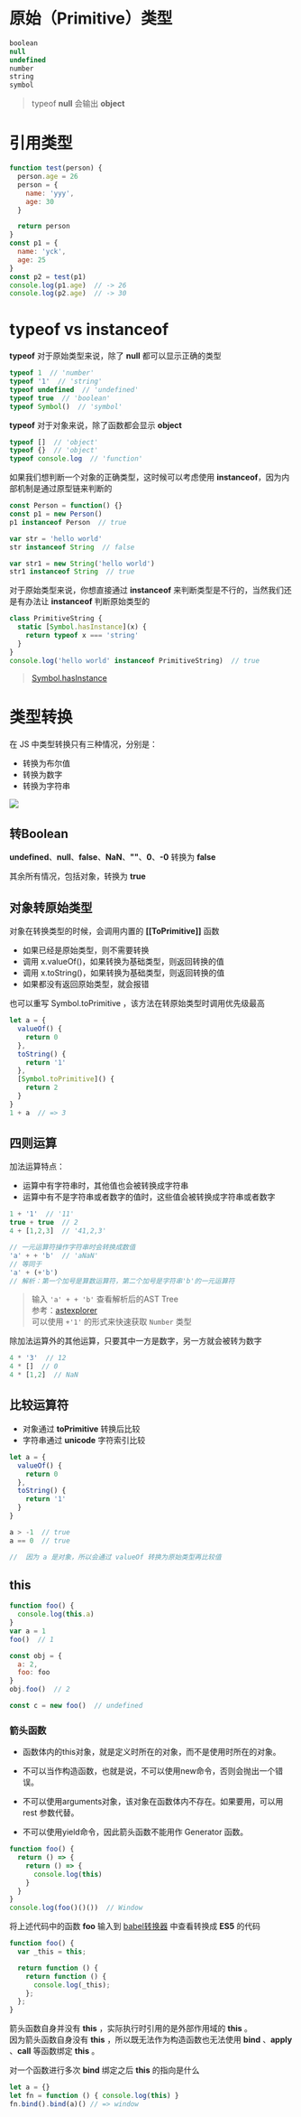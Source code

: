 # 原始（Primitive）类型

```js
boolean
null
undefined
number
string
symbol
```
> typeof **null** 会输出 **object**

# 引用类型

```js
function test(person) {
  person.age = 26
  person = {
    name: 'yyy',
    age: 30
  }

  return person
}
const p1 = {
  name: 'yck',
  age: 25
}
const p2 = test(p1)
console.log(p1.age)  // -> 26
console.log(p2.age)  // -> 30
```

# typeof vs instanceof

**typeof** 对于原始类型来说，除了 **null** 都可以显示正确的类型

```js
typeof 1  // 'number'
typeof '1'  // 'string'
typeof undefined  // 'undefined'
typeof true  // 'boolean'
typeof Symbol()  // 'symbol'
```

**typeof** 对于对象来说，除了函数都会显示 **object**

```js
typeof []  // 'object'
typeof {}  // 'object'
typeof console.log  // 'function'
```

如果我们想判断一个对象的正确类型，这时候可以考虑使用 **instanceof**，因为内部机制是通过原型链来判断的

```js
const Person = function() {}
const p1 = new Person()
p1 instanceof Person  // true

var str = 'hello world'
str instanceof String  // false

var str1 = new String('hello world')
str1 instanceof String  // true
```

对于原始类型来说，你想直接通过 **instanceof** 来判断类型是不行的，当然我们还是有办法让 **instanceof** 判断原始类型的

```js
class PrimitiveString {
  static [Symbol.hasInstance](x) {
    return typeof x === 'string'
  }
}
console.log('hello world' instanceof PrimitiveString)  // true
```
> [Symbol.hasInstance](https://developer.mozilla.org/zh-CN/docs/Web/JavaScript/Reference/Global_Objects/Symbol/hasInstance)

# 类型转换

在 JS 中类型转换只有三种情况，分别是：

- 转换为布尔值
- 转换为数字
- 转换为字符串

![](https://user-gold-cdn.xitu.io/2018/11/15/16716dec14421e47?imageslim)

## 转Boolean

**undefined**、**null**、**false**、**NaN**、**""**、**0**、**-0** 转换为 **false**

其余所有情况，包括对象，转换为 **true**

## 对象转原始类型

对象在转换类型的时候，会调用内置的 **[[ToPrimitive]]** 函数

- 如果已经是原始类型，则不需要转换
- 调用 x.valueOf()，如果转换为基础类型，则返回转换的值
- 调用 x.toString()，如果转换为基础类型，则返回转换的值
- 如果都没有返回原始类型，就会报错

也可以重写 Symbol.toPrimitive ，该方法在转原始类型时调用优先级最高

```js
let a = {
  valueOf() {
    return 0
  },
  toString() {
    return '1'
  },
  [Symbol.toPrimitive]() {
    return 2
  }
}
1 + a  // => 3
```

## 四则运算

加法运算特点：  

- 运算中有字符串时，其他值也会被转换成字符串
- 运算中有不是字符串或者数字的值时，这些值会被转换成字符串或者数字

```js
1 + '1'  // '11'
true + true  // 2
4 + [1,2,3]  // '41,2,3'
```

```js
// 一元运算符操作字符串时会转换成数值
'a' + + 'b'  // 'aNaN'
// 等同于
'a' + (+'b')
// 解析：第一个加号是算数运算符，第二个加号是字符串'b'的一元运算符
```

> 输入 `'a' + + 'b'` 查看解析后的AST Tree  
> 参考：[astexplorer](https://astexplorer.net/)  
> 可以使用 `+'1'` 的形式来快速获取 `Number` 类型

除加法运算外的其他运算，只要其中一方是数字，另一方就会被转为数字

```js
4 * '3'  // 12
4 * []  // 0
4 * [1,2]  // NaN
```

## 比较运算符

- 对象通过 **toPrimitive** 转换后比较
- 字符串通过 **unicode** 字符索引比较

```js
let a = {
  valueOf() {
    return 0
  },
  toString() {
    return '1'
  }
}

a > -1  // true
a == 0  // true

//  因为 a 是对象，所以会通过 valueOf 转换为原始类型再比较值
```

## this

```js
function foo() {
  console.log(this.a)
}
var a = 1
foo()  // 1

const obj = {
  a: 2,
  foo: foo
}
obj.foo()  // 2

const c = new foo()  // undefined
```

### 箭头函数

- 函数体内的this对象，就是定义时所在的对象，而不是使用时所在的对象。

- 不可以当作构造函数，也就是说，不可以使用new命令，否则会抛出一个错误。

- 不可以使用arguments对象，该对象在函数体内不存在。如果要用，可以用 rest 参数代替。

- 不可以使用yield命令，因此箭头函数不能用作 Generator 函数。

```js
function foo() {
  return () => {
    return () => {
      console.log(this)
    }
  }
}
console.log(foo()()())  // Window
```

将上述代码中的函数 **foo** 输入到 [babel转换器](https://babeljs.io/repl) 中查看转换成 **ES5** 的代码

```js
function foo() {
  var _this = this;

  return function () {
    return function () {
      console.log(_this);
    };
  };
}
```

箭头函数自身并没有 **this** ，实际执行时引用的是外部作用域的 **this** 。  
因为箭头函数自身没有 **this** ，所以既无法作为构造函数也无法使用 **bind** 、**apply** 、**call** 等函数绑定 **this** 。

对一个函数进行多次 **bind** 绑定之后 **this** 的指向是什么

```js
let a = {}
let fn = function () { console.log(this) }
fn.bind().bind(a)() // => window
```
